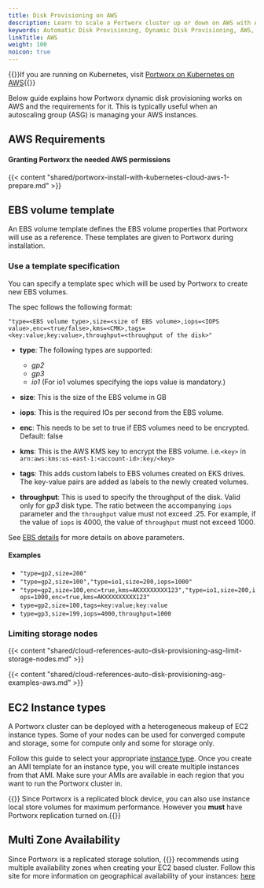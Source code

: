 ```yaml
---
title: Disk Provisioning on AWS
description: Learn to scale a Portworx cluster up or down on AWS with Auto Scaling. Use our tips and tricks to make it simple!
keywords: Automatic Disk Provisioning, Dynamic Disk Provisioning, AWS, Amazon Web Services, ASG, Auto Scaling Group
linkTitle: AWS
weight: 100
noicon: true
---
```


{{<info>}}If you are running on Kubernetes, visit [Portworx on Kubernetes on AWS](/install-portworx/cloud/aws){{</info>}}

Below guide explains how Portworx dynamic disk provisioning works on AWS and the requirements for it. This is typically useful when an autoscaling group (ASG) is managing your AWS instances.

## AWS Requirements

#### Granting Portworx the needed AWS permissions

{{< content "shared/portworx-install-with-kubernetes-cloud-aws-1-prepare.md" >}}

## EBS volume template

An EBS volume template defines the EBS volume properties that Portworx will use as a reference. These templates are given to Portworx during installation.

### Use a template specification

You can specify a template spec which will be used by Portworx to create new EBS volumes.

The spec follows the following format:
```
"type=<EBS volume type>,size=<size of EBS volume>,iops=<IOPS value>,enc=<true/false>,kms=<CMK>,tags=<key:value;key:value>,throughput=<throughput of the disk>"
```

* __type__: The following types are supported:
    * _gp2_
    * _gp3_
    * _io1_ (For io1 volumes specifying the iops value is mandatory.)

* __size__: This is the size of the EBS volume in GB
* __iops__: This is the required IOs per second from the EBS volume.
* __enc__: This needs to be set to true if EBS volumes need to be encrypted. Default: false
* __kms__: This is the AWS KMS key to encrypt the EBS volume. i.e.`<key>` in `arn:aws:kms:us-east-1:<account-id>:key/<key>`
* __tags__: This adds custom labels to EBS volumes created on EKS drives. The key-value pairs are added as labels to the newly created volumes.
* __throughput__: This is used to specify the throughput of the disk. Valid only for _gp3_ disk type. The ratio between the accompanying `iops` parameter and the `throughput` value must not exceed .25. For example, if the value of `iops` is 4000, the value of `throughput` must not exceed 1000.

See [EBS details](https://aws.amazon.com/ebs/details/) for more details on above parameters.

#### Examples

* `"type=gp2,size=200"`
* `"type=gp2,size=100","type=io1,size=200,iops=1000"`
* `"type=gp2,size=100,enc=true,kms=AKXXXXXXXX123","type=io1,size=200,iops=1000,enc=true,kms=AKXXXXXXXXX123"`
* `type=gp2,size=100,tags=key:value;key:value`
* `type=gp3,size=199,iops=4000,throughput=1000`

### Limiting storage nodes

{{< content "shared/cloud-references-auto-disk-provisioning-asg-limit-storage-nodes.md" >}}

{{< content "shared/cloud-references-auto-disk-provisioning-asg-examples-aws.md" >}}

## EC2 Instance types
A Portworx cluster can be deployed with a heterogeneous makeup of EC2 instance types.  Some of your nodes can be used for converged compute and storage, some for compute only and some for storage only.

Follow this guide to select your appropriate [instance type](https://aws.amazon.com/ec2/instance-types/).  Once you create an AMI template for an instance type, you will create multiple instances from that AMI.  Make sure your AMIs are available in each region that you want to run the Portworx cluster in.

{{<info>}} Since Portworx is a replicated block device, you can also use instance local store volumes for maximum performance.  However you **must** have Portworx replication turned on.{{</info>}}

## Multi Zone Availability

Since Portworx is a replicated storage solution, {{<companyName>}} recommends using multiple availability zones when creating your EC2 based cluster.  Follow this site for more information on geographical availability of your instances: [here](https://docs.aws.amazon.com/AmazonRDS/latest/UserGuide/Concepts.RegionsAndAvailabilityZones.html)
